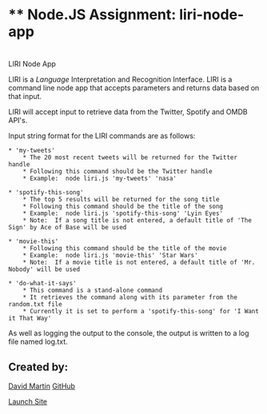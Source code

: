 # ** Node.JS Assignment:  liri-node-app
#

LIRI Node App


LIRI is a _Language_ Interpretation and Recognition Interface. LIRI is a command line node app that accepts parameters and returns data based on that input.

LIRI will accept input to retrieve data from the Twitter, Spotify and OMDB API's.  

Input string format for the LIRI commands are as follows:

    * 'my-tweets'
        * The 20 most recent tweets will be returned for the Twitter handle
        * Following this command should be the Twitter handle
        * Example:  node liri.js 'my-tweets' 'nasa'

    * 'spotify-this-song'
        * The top 5 results will be returned for the song title
        * Following this command should be the title of the song
        * Example:  node liri.js 'spotify-this-song' 'Lyin Eyes'
        * Note:  If a song title is not entered, a default title of 'The Sign' by Ace of Base will be used

    * 'movie-this'
        * Following this command should be the title of the movie
        * Example:  node liri.js 'movie-this' 'Star Wars'
        * Note:  If a movie title is not entered, a default title of 'Mr. Nobody' will be used

    * 'do-what-it-says'
        * This command is a stand-alone command
        * It retrieves the command along with its parameter from the random.txt file
        * Currently it is set to perform a 'spotify-this-song' for 'I Want it That Way'

As well as logging the output to the console, the output is written to a log file named log.txt.


## **Created by:** #

[David Martin](mailto:webdevelopment.du@gmail.com)
[GitHub](https://github.com/nitramdivad)

[Launch Site](https://nitramdivad.github.io/)

